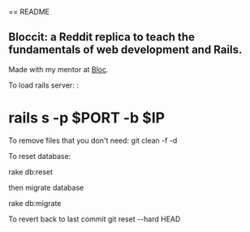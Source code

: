 == README

## Bloccit: a Reddit replica to teach the fundamentals of web development and Rails.

Made with my mentor at [Bloc](http://bloc.io).

To load rails server: :
# rails s -p $PORT -b $IP

To remove files that you don't need:
git clean -f -d

To reset database:

rake db:reset

then migrate database

rake db:migrate

To revert back to last commit
git reset --hard HEAD